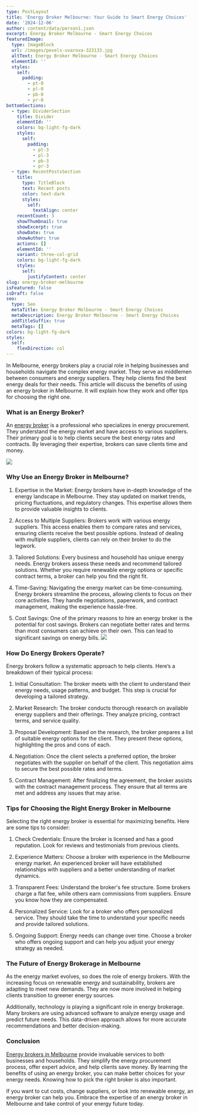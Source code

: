 ```yaml
---
type: PostLayout
title: 'Energy Broker Melbourne: Your Guide to Smart Energy Choices'
date: '2024-12-06'
author: content/data/person1.json
excerpt: Energy Broker Melbourne - Smart Energy Choices
featuredImage:
  type: ImageBlock
  url: /images/pexels-uvarova-323133.jpg
  altText: Energy Broker Melbourne - Smart Energy Choices
  elementId: ''
  styles:
    self:
      padding:
        - pt-0
        - pl-0
        - pb-0
        - pr-0
bottomSections:
  - type: DividerSection
    title: Divider
    elementId: ''
    colors: bg-light-fg-dark
    styles:
      self:
        padding:
          - pt-3
          - pl-3
          - pb-3
          - pr-3
  - type: RecentPostsSection
    title:
      type: TitleBlock
      text: Recent posts
      color: text-dark
      styles:
        self:
          textAlign: center
    recentCount: 3
    showThumbnail: true
    showExcerpt: true
    showDate: true
    showAuthor: true
    actions: []
    elementId: ''
    variant: three-col-grid
    colors: bg-light-fg-dark
    styles:
      self:
        justifyContent: center
slug: energy-broker-melbourne
isFeatured: false
isDraft: false
seo:
  type: Seo
  metaTitle: Energy Broker Melbourne - Smart Energy Choices
  metaDescription: Energy Broker Melbourne - Smart Energy Choices
  addTitleSuffix: true
  metaTags: []
colors: bg-light-fg-dark
styles:
  self:
    flexDirection: col
---
```

In Melbourne, energy brokers play a crucial role in helping businesses and households navigate the complex energy market. They serve as middlemen between consumers and energy suppliers. They help clients find the best energy deals for their needs. This article will discuss the benefits of using an energy broker in Melbourne. It will explain how they work and offer tips for choosing the right one.

### What is an Energy Broker?

An [energy broker](https://termina.io/) is a professional who specializes in energy procurement. They understand the energy market and have access to various suppliers. Their primary goal is to help clients secure the best energy rates and contracts. By leveraging their expertise, brokers can save clients time and money.

![](/images/pexels-uvarova-323133.jpg)

### Why Use an Energy Broker in Melbourne?

1.  Expertise in the Market: Energy brokers have in-depth knowledge of the energy landscape in Melbourne. They stay updated on market trends, pricing fluctuations, and regulatory changes. This expertise allows them to provide valuable insights to clients.



2.  Access to Multiple Suppliers: Brokers work with various energy suppliers. This access enables them to compare rates and services, ensuring clients receive the best possible options. Instead of dealing with multiple suppliers, clients can rely on their broker to do the legwork.



3.  Tailored Solutions: Every business and household has unique energy needs. Energy brokers assess these needs and recommend tailored solutions. Whether you require renewable energy options or specific contract terms, a broker can help you find the right fit.



4.  Time-Saving: Navigating the energy market can be time-consuming. Energy brokers streamline the process, allowing clients to focus on their core activities. They handle negotiations, paperwork, and contract management, making the experience hassle-free.



5.  Cost Savings: One of the primary reasons to hire an energy broker is the potential for cost savings. Brokers can negotiate better rates and terms than most consumers can achieve on their own. This can lead to significant savings on energy bills.
    ![](/images/pexels-pixabay-236089.jpg)


### How Do Energy Brokers Operate?

Energy brokers follow a systematic approach to help clients. Here’s a breakdown of their typical process:

1.  Initial Consultation: The broker meets with the client to understand their energy needs, usage patterns, and budget. This step is crucial for developing a tailored strategy.



2.  Market Research: The broker conducts thorough research on available energy suppliers and their offerings. They analyze pricing, contract terms, and service quality.



3.  Proposal Development: Based on the research, the broker prepares a list of suitable energy options for the client. They present these options, highlighting the pros and cons of each.



4.  Negotiation: Once the client selects a preferred option, the broker negotiates with the supplier on behalf of the client. This negotiation aims to secure the best possible rates and terms.



5.  Contract Management: After finalizing the agreement, the broker assists with the contract management process. They ensure that all terms are met and address any issues that may arise.



### Tips for Choosing the Right Energy Broker in Melbourne

Selecting the right energy broker is essential for maximizing benefits. Here are some tips to consider:

1.  Check Credentials: Ensure the broker is licensed and has a good reputation. Look for reviews and testimonials from previous clients.



2.  Experience Matters: Choose a broker with experience in the Melbourne energy market. An experienced broker will have established relationships with suppliers and a better understanding of market dynamics.



3.  Transparent Fees: Understand the broker's fee structure. Some brokers charge a flat fee, while others earn commissions from suppliers. Ensure you know how they are compensated.



4.  Personalized Service: Look for a broker who offers personalized service. They should take the time to understand your specific needs and provide tailored solutions.



5.  Ongoing Support: Energy needs can change over time. Choose a broker who offers ongoing support and can help you adjust your energy strategy as needed.



### The Future of Energy Brokerage in Melbourne

As the energy market evolves, so does the role of energy brokers. With the increasing focus on renewable energy and sustainability, brokers are adapting to meet new demands. They are now more involved in helping clients transition to greener energy sources.

Additionally, technology is playing a significant role in energy brokerage. Many brokers are using advanced software to analyze energy usage and predict future needs. This data-driven approach allows for more accurate recommendations and better decision-making.

### Conclusion

[Energy brokers in Melbourne](https://termina.io/) provide invaluable services to both businesses and households. They simplify the energy procurement process, offer expert advice, and help clients save money. By learning the benefits of using an energy broker, you can make better choices for your energy needs. Knowing how to pick the right broker is also important.

If you want to cut costs, change suppliers, or look into renewable energy, an energy broker can help you. Embrace the expertise of an energy broker in Melbourne and take control of your energy future today.
